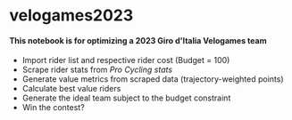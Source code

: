 # velogames2023

#### This notebook is for optimizing a 2023 Giro d'Italia Velogames team
* Import rider list and respective rider cost (Budget = 100)
* Scrape rider stats from *Pro Cycling stats* 
* Generate value metrics from scraped data (trajectory-weighted points)
* Calculate best value riders
* Generate the ideal team subject to the budget constraint
* Win the contest?
